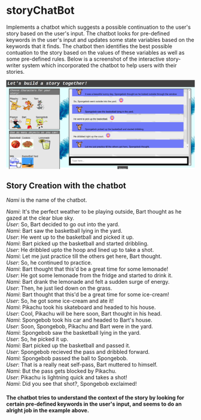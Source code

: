 # storyChatBot
Implements a chatbot which suggests a possible continuation to the user's story based on the user's input. The chatbot looks for pre-defined keywords in the user's input and updates some state variables based on the keywords that it finds. The chatbot then identifies the best possible contuation to the story based on the values of these variables as well as some pre-defined rules. Below is a screenshot of the interactive story-writer system which incorporated the chatbot to help users with their stories.

![interactive-storyWriter](interactive-storyWriter.png)

## Story Creation with the chatbot
*Nami* is the name of the chatbot.

*Nami*: It's the perfect weather to be playing outside, Bart thought as he gazed at the clear blue sky.  
*User*: So, Bart decided to go out into the yard.  
*Nami*: Bart saw the basketball lying in the yard.  
*User*: He went up to the basketball and picked it up.  
*Nami*: Bart picked up the basketball and started dribbling.  
*User*: He dribbled upto the hoop and lined up to take a shot.  
*Nami*: Let me just practice till the others get here, Bart thought.  
*User*: So, he continued to practice.  
*Nami*: Bart thought that this'd be a great time for some lemonade!  
*User*: He got some lemonade from the fridge and started to drink it.  
*Nami*: Bart drank the lemonade and felt a sudden surge of energy.  
*User*: Then, he just lied down on the grass.  
*Nami*: Bart thought that this'd be a great time for some ice-cream!  
*User*: So, he got some ice-cream and ate it!  
*Nami*: Pikachu took his skateboard and headed to his house.  
*User*: Cool, Pikachu will be here soon, Bart thought in his head.  
*Nami*: Spongebob took his car and headed to Bart's house.  
*User*: Soon, Spongebob, Pikachu and Bart were in the yard.  
*Nami*: Spongebob saw the basketball lying in the yard.  
*User*: So, he picked it up.  
*Nami*: Bart picked up the basketball and passed it.  
*User*: Spongebob  recieved the pass and dribbled forward.  
*Nami*: Spongebob passed the ball to Spongebob.  
*User*: That is a really neat self-pass, Bart muttered to himself.  
*Nami*: But the pass gets blocked by Pikachu.  
*User*: Pikachu is lightning quick and takes a shot!  
*Nami*: Did you see that shot?, Spongebob exclaimed!  

#### The chatbot tries to understand the context of the story by looking for certain pre-defined keywords in the user's input, and seems to do an alright job in the example above. 

